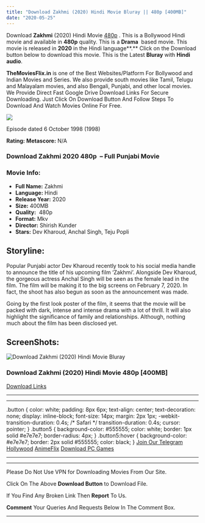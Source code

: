 ```yaml
---
title: "Download Zakhmi (2020) Hindi Movie Bluray || 480p [400MB]"
date: "2020-05-25"
---
```


Download **Zakhmi** (2020) Hindi Movie [480p](https://1moviesflix.com/480p-movies/) . This is a Bollywood Hindi movie and available in **480p** quality. This is a **Drama**  based movie. This movie is released in **2020** in the Hindi language**.** Click on the Download button below to download this movie. This is the Latest **Bluray** with **Hindi audio**.

**TheMoviesFlix.in** is one of the Best Websites/Platform For Bollywood and Indian Movies and Series. We also provide south movies like Tamil, Telugu and Malayalam movies, and also Bengali, Punjabi, and other local movies. We Provide Direct Fast Google Drive Download Links For Secure Downloading. Just Click On Download Button And Follow Steps To Download And Watch Movies Online For Free.

[![](https://m.media-amazon.com/images/M/MV5BMjE1NTc3ODY5OF5BMl5BanBnXkFtZTcwNDQzMjMyOA@@._V1_SX300.jpg)](https://www.imdb.com/title/tt1117310/ "Episode dated 6 October 1998")

Episode dated 6 October 1998 (1998)

**Rating:** **Metascore:** N/A

### Download Zakhmi 2020 480p  – Full Punjabi Movie

### Movie Info:

- **Full Name:** Zakhmi
- **Language:** Hindi
- **Release Year:** 2020
- **Size:** 400MB
- **Quality:**  480p
- **Format:** Mkv
- **Director:** Shirish Kunder
- **Stars:** Dev Kharoud, Anchal Singh, Teju Popli

## Storyline:

Popular Punjabi actor Dev Kharoud recently took to his social media handle to announce the title of his upcoming film ‘Zakhmi’. Alongside Dev Kharoud, the gorgeous actress Anchal Singh will be seen as the female lead in the film. The film will be making it to the big screens on February 7, 2020. 
In fact, the shoot has also begun as soon as the announcement was made.

Going by the first look poster of the film, it seems that the movie will be packed with dark, intense and intense drama with a lot of thrill. It will also highlight the significance of family and relationships. Although, nothing much about the film has been disclosed yet.

## ScreenShots:

![Download Zakhmi (2020) Hindi Movie Bluray](https://i.imgur.com/96zMH2P.jpg)

### Download Zakhmi (2020) Hindi Movie 480p \[400MB\] 

[Download Links](https://1moviesflix.com?a270777880=TFpxUFZLR21xQWVEZkl6WVpaTjlYNVQxQm03Y2k2Ry82RmJPR0tFS09IRytHRHpoaThmZmRJRTVYYTVmK1R1NkorMUVtRThpdFRZUkl6cU9hV1VuU0xucDdubXNpejU2KzFKOXlENUlSUWc9)

* * *

* * *

.button { color: white; padding: 8px 6px; text-align: center; text-decoration: none; display: inline-block; font-size: 14px; margin: 2px 1px; -webkit-transition-duration: 0.4s; /\* Safari \*/ transition-duration: 0.4s; cursor: pointer; } .button5 { background-color: #555555; color: white; border: 1px solid #e7e7e7; border-radius: 4px; } .button5:hover { background-color: #e7e7e7; border: 2px solid #555555; color: black; } [Join Our Telegram](http://gdrivepro.xyz/join.php) [Hollywood](https://moviesverse.com/) [AnimeFlix](https://animeflix.in/) [Download PC Games](https://gamesflix.net/)  

* * *

* * *

  

Please Do Not Use VPN for Downloading Movies From Our Site.

Click On The Above **Download Button** to Download File.

If You Find Any Broken Link Then **Report** To Us.

**Comment** Your Queries And Requests Below In The Comment Box.

* * *
